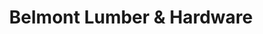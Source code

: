 ---
title: "Belmont Lumber & Hardware"
url: /belmont/belmont-lumber-and-hardware/
shop: hardware
---